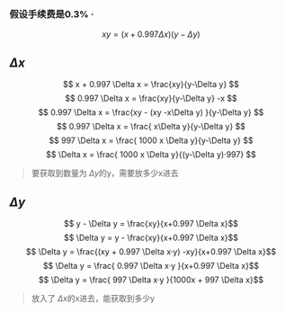 ### 假设手续费是0.3% ·

$$ xy = (x + 0.997 \Delta x)(y - \Delta y) $$

## $\Delta x$
$$ x + 0.997 \Delta x = \frac{xy}{y-\Delta y} $$
$$ 0.997 \Delta x = \frac{xy}{y-\Delta y} -x $$
$$ 0.997 \Delta x = \frac{xy - (xy -x\Delta y) }{y-\Delta y} $$
$$ 0.997 \Delta x = \frac{ x\Delta y}{y-\Delta y} $$
$$ 997 \Delta x = \frac{ 1000 x \Delta y}{y-\Delta y} $$
$$ \Delta x = \frac{ 1000 x \Delta y}{(y-\Delta y)·997} $$

> 要获取到数量为 $\Delta y$的y，需要放多少x进去

## $\Delta y$
$$ y - \Delta y = \frac{xy}{x+0.997 \Delta x}$$
$$ \Delta y = y - \frac{xy}{x+0.997 \Delta x}$$
$$ \Delta y = \frac{(xy + 0.997 \Delta x·y) -xy}{x+0.997 \Delta x}$$
$$ \Delta y = \frac{ 0.997 \Delta x·y }{x+0.997 \Delta x}$$
$$ \Delta y = \frac{ 997 \Delta x·y }{1000x + 997 \Delta x}$$

> 放入了 $\Delta x$的x进去，能获取到多少y 
